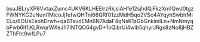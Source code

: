 bsuJBLryXP8VvtaxZumc4UKV6KLHEElrzRkjsiAHfe12sjhdQjFkzXm1QwJ0tgzFWNYKG2uNuni1MicoJj1efwQHTni66QRf01zzMdH5qo2VSc4AYqyhSwbIrMiELo/6OUsEeohDrwh+qaBTsudEMn6N7AdaF4qNsK1zGbGnkimlLn+NmNmyqbFwb6lt1jKLRwqrWXeJh7INTQO64gvD+1oQibrUi4wlb5qhyrJRgx8zNo8jHBZZThFht9wfLPu7
